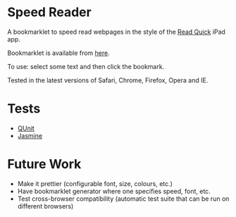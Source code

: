 # Speed Reader

A bookmarklet to speed read webpages in the style of the [Read Quick](http://readquickapp.com/) iPad app.

Bookmarklet is available from [here](http://markwithall.github.com/speedreader/).

To use: select some text and then click the bookmark.

Tested in the latest versions of Safari, Chrome, Firefox, Opera and IE.

# Tests

* [QUnit](http://markwithall.github.com/speedreader/test/unittests.html)
* [Jasmine](http://markwithall.github.com/speedreader/test/jasminetests.html)

# Future Work

* Make it prettier (configurable font, size, colours, etc.)
* Have bookmarklet generator where one specifies speed, font, etc.
* Test cross-browser compatibility (automatic test suite that can be run on different browsers)
